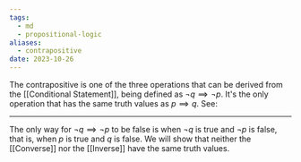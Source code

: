 ```yaml
---
tags:
  - md
  - propositional-logic
aliases:
  - contrapositive
date: 2023-10-26
---
```

The contrapositive is one of the three operations that can be derived from the [[Conditional Statement]], being defined as $\neg q \implies \neg p$. It's the only operation that has the same truth values as $p \implies q$. See:
___ 
The only way for $\neg q \implies \neg p$ to be false is when $\neg q$ is true and $\neg p$ is false, that is, when $p$ is true and $q$ is false. We will show that neither the [[Converse]] nor the [[Inverse]] have the same truth values.